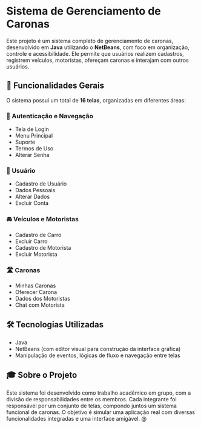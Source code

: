 # Sistema de Gerenciamento de Caronas

Este projeto é um sistema completo de gerenciamento de caronas, desenvolvido em **Java** utilizando o **NetBeans**, com foco em organização, controle e acessibilidade. Ele permite que usuários realizem cadastros, registrem veículos, motoristas, ofereçam caronas e interajam com outros usuários.

## 🚗 Funcionalidades Gerais

O sistema possui um total de **16 telas**, organizadas em diferentes áreas:

### 🔐 Autenticação e Navegação
- Tela de Login  
- Menu Principal  
- Suporte  
- Termos de Uso  
- Alterar Senha  

### 👤 Usuário
- Cadastro de Usuário  
- Dados Pessoais  
- Alterar Dados  
- Excluir Conta  

### 🚘 Veículos e Motoristas
- Cadastro de Carro  
- Excluir Carro  
- Cadastro de Motorista  
- Excluir Motorista  

### 🛣️ Caronas
- Minhas Caronas  
- Oferecer Carona  
- Dados dos Motoristas  
- Chat com Motorista  

## 🛠️ Tecnologias Utilizadas

- Java  
- NetBeans (com editor visual para construção da interface gráfica)  
- Manipulação de eventos, lógicas de fluxo e navegação entre telas

## 🎓 Sobre o Projeto

Este sistema foi desenvolvido como trabalho acadêmico em grupo, com a divisão de responsabilidades entre os membros. Cada integrante foi responsável por um conjunto de telas, compondo juntos um sistema funcional de caronas. O objetivo é simular uma aplicação real com diversas funcionalidades integradas e uma interface amigável.
@
